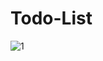 # Todo-List


![1](https://user-images.githubusercontent.com/21291866/80929641-fb1c0e80-8dad-11ea-85f3-b76be28652b7.gif)
